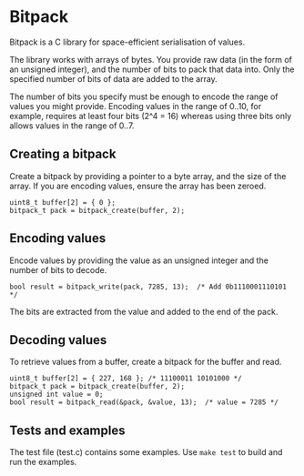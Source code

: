 # Bitpack

Bitpack is a C library for space-efficient serialisation of values.

The library works with arrays of bytes. You provide raw data (in the form of an unsigned integer), and the number of bits to pack that data into. Only the specified number of bits of data are added to the array.

The number of bits you specify must be enough to encode the range of values you might provide. Encoding values in the range of 0..10, for example, requires at least four bits (2^4 = 16) whereas using three bits only allows values in the range of 0..7.

## Creating a bitpack

Create a bitpack by providing a pointer to a byte array, and the size of the array. If you are encoding values, ensure the array has been zeroed.

    uint8_t buffer[2] = { 0 };
	bitpack_t pack = bitpack_create(buffer, 2);

## Encoding values

Encode values by providing the value as an unsigned integer and the number of bits to decode.

    bool result = bitpack_write(pack, 7285, 13);  /* Add 0b1110001110101 */

The bits are extracted from the value and added to the end of the pack.

## Decoding values

To retrieve values from a buffer, create a bitpack for the buffer and read.

    uint8_t buffer[2] = { 227, 168 }; /* 11100011 10101000 */
    bitpack_t pack = bitpack_create(buffer, 2);
    unsigned int value = 0;
    bool result = bitpack_read(&pack, &value, 13);  /* value = 7285 */

## Tests and examples

The test file (test.c) contains some examples. Use `make test` to build and run the examples.

